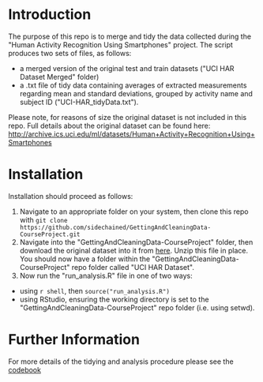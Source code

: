 # Introduction

The purpose of this repo is to merge and tidy the data collected during the "Human Activity Recognition Using Smartphones" project. The script produces two sets of files, as follows:

- a merged version of the original test and train datasets ("UCI HAR Dataset Merged" folder)
- a .txt file of tidy data containing averages of extracted measurements regarding mean and standard deviations, grouped by activity name and subject ID ("UCI-HAR_tidyData.txt").

Please note, for reasons of size the original dataset is not included in this repo. Full details about the original dataset can be found here: http://archive.ics.uci.edu/ml/datasets/Human+Activity+Recognition+Using+Smartphones

# Installation

Installation should proceed as follows:

1. Navigate to an appropriate folder on your system, then clone this repo with `git clone https://github.com/sidechained/GettingAndCleaningData-CourseProject.git`
2. Navigate into the "GettingAndCleaningData-CourseProject" folder, then download the original dataset into it from [here](https://d396qusza40orc.cloudfront.net/getdata%2Fprojectfiles%2FUCI%20HAR%20Dataset.zip). Unzip this file in place. You should now have a folder within the "GettingAndCleaningData-CourseProject" repo folder called "UCI HAR Dataset".
3. Now run the "run_analysis.R" file in one of two ways:
- using `r shell`, then `source("run_analysis.R")`
- using RStudio, ensuring the working directory is set to the "GettingAndCleaningData-CourseProject" repo folder (i.e. using setwd).

# Further Information

For more details of the tidying and analysis procedure please see the [codebook](CodeBook.md)

